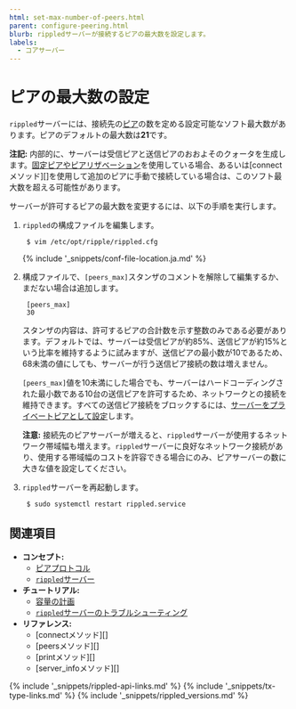 ```yaml
---
html: set-max-number-of-peers.html
parent: configure-peering.html
blurb: rippledサーバーが接続するピアの最大数を設定します。
labels:
  - コアサーバー
---
```

# ピアの最大数の設定

`rippled`サーバーには、接続先の[ピア](peer-protocol.html)の数を定める設定可能なソフト最大数があります。ピアのデフォルトの最大数は**21**です。

**注記:** 内部的に、サーバーは受信ピアと送信ピアのおおよそのクォータを生成します。[固定ピアやピアリザベーション](peer-protocol.html#固定ピアとピアリザベーション)を使用している場合、あるいは[connectメソッド][]を使用して追加のピアに手動で接続している場合は、このソフト最大数を超える可能性があります。

サーバーが許可するピアの最大数を変更するには、以下の手順を実行します。

1. `rippled`の構成ファイルを編集します。

        $ vim /etc/opt/ripple/rippled.cfg

   {% include '_snippets/conf-file-location.ja.md' %}<!--_ -->

2. 構成ファイルで、`[peers_max]`スタンザのコメントを解除して編集するか、まだない場合は追加します。

        [peers_max]
        30

   スタンザの内容は、許可するピアの合計数を示す整数のみである必要があります。デフォルトでは、サーバーは受信ピアが約85%、送信ピアが約15%という比率を維持するように試みますが、送信ピアの最小数が10であるため、68未満の値にしても、サーバーが行う送信ピア接続の数は増えません。

   `[peers_max]`値を10未満にした場合でも、サーバーはハードコーディングされた最小数である10台の送信ピアを許可するため、ネットワークとの接続を維持できます。すべての送信ピア接続をブロックするには、[サーバーをプライベートピアとして設定](run-rippled-as-a-validator.html#プロキシを使用した接続)します。

   **注意:** 接続先のピアサーバーが増えると、`rippled`サーバーが使用するネットワーク帯域幅も増えます。`rippled`サーバーに良好なネットワーク接続があり、使用する帯域幅のコストを許容できる場合にのみ、ピアサーバーの数に大きな値を設定してください。

3. `rippled`サーバーを再起動します。

        $ sudo systemctl restart rippled.service


## 関連項目

- **コンセプト:**
  - [ピアプロトコル](peer-protocol.html)
  - [`rippled`サーバー](xrpl-servers.html)
- **チュートリアル:**
  - [容量の計画](capacity-planning.html)
  - [`rippled`サーバーのトラブルシューティング](troubleshoot-the-rippled-server.html)
- **リファレンス:**
  - [connectメソッド][]
  - [peersメソッド][]
  - [printメソッド][]
  - [server_infoメソッド][]

<!--{# common link defs #}-->
{% include '_snippets/rippled-api-links.md' %}
{% include '_snippets/tx-type-links.md' %}
{% include '_snippets/rippled_versions.md' %}
